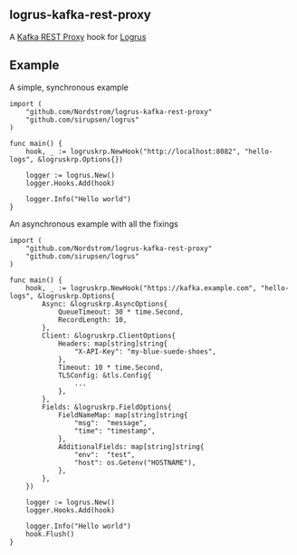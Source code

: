 logrus-kafka-rest-proxy
-----------------------

A [Kafka REST Proxy](https://www.confluent.io/blog/a-comprehensive-open-source-rest-proxy-for-kafka) hook for [Logrus](https://github.com/sirupsen/logrus)

## Example

A simple, synchronous example

```
import (
	"github.com/Nordstrom/logrus-kafka-rest-proxy"
	"github.com/sirupsen/logrus"
)

func main() {
	hook, _ := logruskrp.NewHook("http://localhost:8082", "hello-logs", &logruskrp.Options{})

	logger := logrus.New()
	logger.Hooks.Add(hook)

	logger.Info("Hello world")
}
```

An asynchronous example with all the fixings

```
import (
	"github.com/Nordstrom/logrus-kafka-rest-proxy"
	"github.com/sirupsen/logrus"
)

func main() {
	hook, _ := logruskrp.NewHook("https://kafka.example.com", "hello-logs", &logruskrp.Options{
		Async: &logruskrp.AsyncOptions{
			QueueTimeout: 30 * time.Second,
			RecordLength: 10,
		},
		Client: &logruskrp.ClientOptions{
			Headers: map[string]string{
				"X-API-Key": "my-blue-suede-shoes",
			},
			Timeout: 10 * time.Second,
			TLSConfig: &tls.Config{
				...
			},
		},
		Fields: &logruskrp.FieldOptions{
			FieldNameMap: map[string]string{
				"msg":  "message",
				"time": "timestamp",
			},
			AdditionalFields: map[string]string{
				"env":  "test",
				"host": os.Getenv("HOSTNAME"),
			},
		},
	})

	logger := logrus.New()
	logger.Hooks.Add(hook)

	logger.Info("Hello world")
	hook.Flush()
}
```
